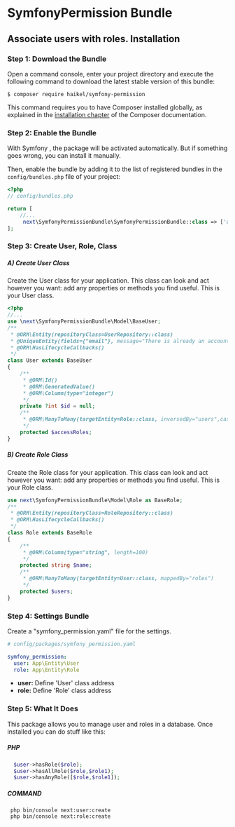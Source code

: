# SymfonyPermission Bundle
Associate users with roles.
Installation
---
### Step 1: Download the Bundle
Open a command console, enter your project directory and execute the
following command to download the latest stable version of this bundle:

```console
$ composer require haikel/symfony-permission
```
This command requires you to have Composer installed globally, as explained
in the [installation chapter](https://getcomposer.org/doc/00-intro.md)
of the Composer documentation.


### Step 2: Enable the Bundle

With Symfony , the package will be activated automatically. But if something goes wrong, you can install it manually.

Then, enable the bundle by adding it to the list of registered bundles
in the `config/bundles.php` file of your project:

```php
<?php
// config/bundles.php

return [
    //...
     next\SymfonyPermissionBundle\SymfonyPermissionBundle::class => ['all' => true]
];
```
### Step 3: Create User, Role, Class
##### A) Create User Class
Create the User class for your application. This class can look and act however you want: add any properties or methods you find useful. This is your User class.
```php
<?php 
//...
use \next\SymfonyPermissionBundle\Model\BaseUser;
/**
 * @ORM\Entity(repositoryClass=UserRepository::class)
 * @UniqueEntity(fields={"email"}, message="There is already an account with this email")
 * @ORM\HasLifecycleCallbacks()
 */
class User extends BaseUser
{
    /**
     * @ORM\Id()
     * @ORM\GeneratedValue()
     * @ORM\Column(type="integer")
     */
    private ?int $id = null;
    /**
     * @ORM\ManyToMany(targetEntity=Role::class, inversedBy="users",cascade={"persist"})
     */
    protected $accessRoles;
}
```
##### B) Create Role Class
Create the Role class for your application. This class can look and act however you want: add any properties or methods you find useful. This is your Role class.
```php
use next\SymfonyPermissionBundle\Model\Role as BaseRole;
/**
 * @ORM\Entity(repositoryClass=RoleRepository::class)
 * @ORM\HasLifecycleCallbacks()
 */
class Role extends BaseRole
{
    /**
     * @ORM\Column(type="string", length=100)
     */
    protected string $name;
    /**
     * @ORM\ManyToMany(targetEntity=User::class, mappedBy="roles")
     */
    protected $users;
}
```
### Step 4: Settings Bundle
Create a "symfony_permission.yaml" file for the settings.
```yaml
# config/packages/symfony_permission.yaml

symfony_permission:
  user: App\Entity\User
  role: App\Entity\Role
```
* __user:__ Define 'User' class address
* __role:__ Define 'Role' class address


### Step 5: What It Does
This package allows you to manage user and roles in a database.
Once installed you can do stuff like this:
##### PHP
```php
  $user->hasRole($role);
  $user->hasAllRole($role,$role1);
  $user->hasAnyRole([$role,$role1]);

```
##### COMMAND
```command
 php bin/console next:user:create
 php bin/console next:role:create
```
